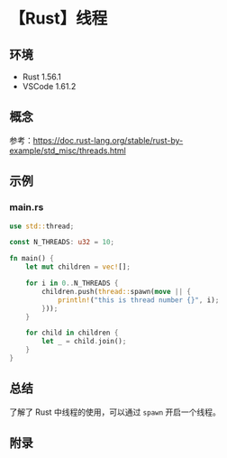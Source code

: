 # 【Rust】线程

## 环境

- Rust 1.56.1
- VSCode 1.61.2

## 概念

参考：<https://doc.rust-lang.org/stable/rust-by-example/std_misc/threads.html>  

## 示例

### main.rs

```rust
use std::thread;

const N_THREADS: u32 = 10;

fn main() {
    let mut children = vec![];

    for i in 0..N_THREADS {
        children.push(thread::spawn(move || {
            println!("this is thread number {}", i);
        }));
    }

    for child in children {
        let _ = child.join();
    }
}
```

## 总结

了解了 Rust 中线程的使用，可以通过 `spawn` 开启一个线程。

## 附录
